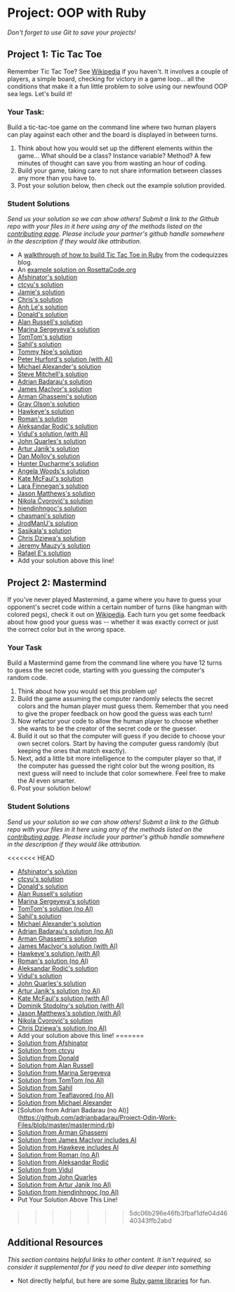 # Project: OOP with Ruby
<!-- *Estimated Time: 6-8 hours* -->

*Don't forget to use Git to save your projects!*

## Project 1: Tic Tac Toe

Remember Tic Tac Toe? See [Wikipedia](http://en.wikipedia.org/wiki/Tic-tac-toe) if you haven't.  It involves a couple of players, a simple board, checking for victory in a game loop... all the conditions that make it a fun little problem to solve using our newfound OOP sea legs.  Let's build it!

### Your Task:

Build a tic-tac-toe game on the command line where two human players can play against each other and the board is displayed in between turns.  

1. Think about how you would set up the different elements within the game... What should be a class? Instance variable?  Method? A few minutes of thought can save you from wasting an hour of coding.
2. Build your game, taking care to not share information between classes any more than you have to.
3. Post your solution below, then check out the example solution provided.

### Student Solutions

*Send us your solution so we can show others! Submit a link to the Github repo with your files in it here using any of the methods listed on the [contributing page](http://github.com/TheOdinProject/curriculum/blob/master/contributing.md).  Please include your partner's github handle somewhere in the description if they would like attribution.*

* A [walkthrough of how to build Tic Tac Toe in Ruby](http://codequizzes.wordpress.com/2013/10/25/creating-a-tic-tac-toe-game-with-ruby/) from the codequizzes blog.
* An [example solution on RosettaCode.org](http://rosettacode.org/wiki/Tic-tac-toe#Ruby)
* [Afshinator's solution](https://github.com/afshinator/playground/tree/master/ticTacToe)
* [ctcyu's solution](https://github.com/ctcyu/ruby_sandbox/blob/master/tictac.rb)
* [Jamie's solution](https://github.com/Jberczel/odin-projects/tree/master/TicTacToe)
* [Chris's solution](https://github.com/krzysieko/theodinproject/blob/master/oop_with_ruby/tictactoe.rb)
* [Anh Le's solution](https://github.com/LaDilettante/studying-odin-project/blob/master/3_ruby_programming/project_oop/tic_tac_toe.rb)
* [Donald's solution](https://github.com/donaldali/odin-ruby/tree/master/project_oop/tictactoe)
* [Alan Russell's solution](https://github.com/ajrussellaudio/tic-tac-toe)
* [Marina Sergeyeva's solution](https://github.com/imousterian/OdinProject/blob/master/Project2_3_Ruby_TicTacToe/tictactoe.rb)
* [TomTom's solution](https://github.com/tim5046/projectOdin/blob/master/IntermediateRuby/ticTacToe.rb)
* [Sahil's solution](https://github.com/sahilda/the_odin_project/tree/master/oop)
* [Tommy Noe's solution](https://github.com/thomasjnoe/tic-tac-toe/blob/master/tic_tac_toe.rb)
* [Peter Hurford's solution (with AI)](https://github.com/peterhurford/tictactoe)
* [Michael Alexander's solution](https://github.com/betweenparentheses/ruby-oop-projects/blob/master/tictactoe.rb)
* [Steve Mitchell's solution](https://github.com/Ixpata/tic-tac-toe/blob/master/tic_tac_toe.rb)
* [Adrian Badarau's solution](https://github.com/adrianbadarau/Project-Odin-Work-Files/blob/master/tic-tac-toe.rb)
* [James MacIvor's solution](https://github.com/RobotOptimist/tictactoe/blob/master/tictactoe.rb)
* [Arman Ghassemi's solution](https://github.com/ArmanG/TicTacToe.git)
* [Gray Olson's solution](https://github.com/termhn/TicTacToe-Ruby)
* [Hawkeye's solution](https://github.com/Hawkeye000/tic-tac-toe)
* [Roman's solution](https://github.com/RomanADavis/tic_tac_toe)
* [Aleksandar Rodić's solution](https://github.com/Rodic/Odin-Ruby-Projects/blob/master/Project:%20OOP%20with%20Ruby/lib/tictactoe.rb)
* [Vidul's solution (with AI)](https://github.com/viparthasarathy/tic_tac_toe/blob/master/game.rb)
* [John Quarles's solution](https://github.com/johnwquarles/Ruby-OOP-TicTacToe-and-MasterMind/blob/master/TicTacToe.rb)
* [Artur Janik's solution](https://github.com/ArturJanik/oopproject1/blob/master/p1-tictactoe.rb)
* [Dan Molloy's solution](https://github.com/danmolloy/tictactoe)
* [Hunter Ducharme's solution](https://github.com/hgducharme/Playground/blob/master/odin_projects/ruby_programming/OOP_ruby/tic_tac_toe/tic_tac_toe.rb)
* [Angela Woods's solution](https://github.com/insomniacode/odin_oop_ruby/tree/master/tic_tac_toe)
* [Kate McFaul's solution](https://github.com/craftykate/odin-project/blob/master/Chapter_03-Advanced_Ruby/oop_with_ruby/tic_tac_toe.rb)
* [Lara Finnegan's solution](https://github.com/lcf0285/tic_tac_toe)
* [Jason Matthews's solution](https://github.com/fo0man/ruby_tic_tac_toe/blob/master/TicTacToe.rb)
* [Nikola Čvorović's solution](https://github.com/cvorak/OOP_with-_ruby/blob/master/tic_tac_toe.rb)
* [hiendinhngoc's solution](https://github.com/hiendinhngoc/TheOdinProject/blob/master/tictactoe.rb)
* [chasmani's solution](https://github.com/chasmani/RubyFunProjects)
* [JrodManU's solution](https://github.com/JrodManU/tic-tac-toe)
* [Sasikala's solution](https://github.com/Sasikala-Ravichandran/my_ruby_projects/blob/master/Tic-tac-toe.rb)
* [Chris Dziewa's solution](https://github.com/chrisdziewa/tic_tac_toe)
* [Jeremy Mauzy's solution](https://github.com/apositivejam/tictactoe/blob/master/tictactoe.rb)
* [Rafael E's solution](https://github.com/NerdDiffer/tic-tac-toe)
* Add your solution above this line!


## Project 2: Mastermind

If you've never played Mastermind, a game where you have to guess your opponent's secret code within a certain number of turns (like hangman with colored pegs), check it out on <a href="http://en.wikipedia.org/wiki/Mastermind_(board_game)">Wikipedia</a>.  Each turn you get some feedback about how good your guess was -- whether it was exactly correct or just the correct color but in the wrong space.

### Your Task

Build a Mastermind game from the command line where you have 12 turns to guess the secret code, starting with you guessing the computer's random code.

1. Think about how you would set this problem up!
2. Build the game assuming the computer randomly selects the secret colors and the human player must guess them.  Remember that you need to give the proper feedback on how good the guess was each turn!
3. Now refactor your code to allow the human player to choose whether she wants to be the creator of the secret code or the guesser.  
4. Build it out so that the computer will guess if you decide to choose your own secret colors.  Start by having the computer guess randomly (but keeping the ones that match exactly).
5. Next, add a little bit more intelligence to the computer player so that, if the computer has guessed the right color but the wrong position, its next guess will need to include that color somewhere.  Feel free to make the AI even smarter.
5. Post your solution below!

### Student Solutions

*Send us your solution so we can show others! Submit a link to the Github repo with your files in it here using any of the methods listed on the [contributing page](http://github.com/TheOdinProject/curriculum/blob/master/contributing.md).  Please include your partner's github handle somewhere in the description if they would like attribution.*

<<<<<<< HEAD
* [Afshinator's solution](https://github.com/afshinator/playground/tree/master/Mastermind)
* [ctcyu's solution](https://github.com/ctcyu/ruby_sandbox/blob/master/mastermind.rb)
* [Donald's solution](https://github.com/donaldali/odin-ruby/tree/master/project_oop/mastermind)
* [Alan Russell's solution](https://github.com/ajrussellaudio/mastermind)
* [Marina Sergeyeva's solution](https://github.com/imousterian/OdinProject/blob/master/Project2_3_Ruby_TicTacToe/mastermind.rb)
* [TomTom's solution (no AI)](https://github.com/tim5046/projectOdin/blob/master/IntermediateRuby/mastermind1.rb)
* [Sahil's solution](https://github.com/sahilda/the_odin_project/tree/master/oop)
* [Michael Alexander's solution](https://github.com/betweenparentheses/ruby-oop-projects/blob/master/mastermind.rb)
* [Adrian Badarau's solution (no AI)](https://github.com/adrianbadarau/Project-Odin-Work-Files/blob/master/mastermind.rb)
* [Arman Ghassemi's solution](https://github.com/ArmanG/Mastermind)
* [James MacIvor's solution (with AI)](https://github.com/RobotOptimist/mastermind)
* [Hawkeye's solution (with AI)](https://github.com/Hawkeye000/mastermind)
* [Roman's solution (no AI)](https://github.com/RomanADavis/mastermind)
* [Aleksandar Rodić's solution](https://github.com/Rodic/Odin-Ruby-Projects/blob/master/Project:%20OOP%20with%20Ruby/lib/mastermind.rb)
* [Vidul's solution](https://github.com/viparthasarathy/mastermind/blob/master/mastermind.rb)
* [John Quarles's solution](https://github.com/johnwquarles/Ruby-OOP-TicTacToe-and-MasterMind/blob/master/MasterMind.rb)
* [Artur Janik's solution (no AI)](https://github.com/ArturJanik/oopproject2)
* [Kate McFaul's solution (with AI)](https://github.com/craftykate/odin-project/blob/master/Chapter_03-Advanced_Ruby/oop_with_ruby/mastermind.rb)
* [Dominik Stodolny's solution (with AI)](https://github.com/dstodolny/mastermind)
* [Jason Matthews's solution (with AI)](https://github.com/fo0man/ruby_mastermind/blob/master/MasterMind.rb)
* [Nikola Čvorović's solution](https://github.com/cvorak/OOP_with-_ruby/blob/master/mastermind.rb)
* [Chris Dziewa's solution (no AI)](https://github.com/chrisdziewa/mastermind)
* Add your solution above this line!
=======
* [Solution from Afshinator](https://github.com/afshinator/playground/tree/master/Mastermind)
* [Solution from ctcyu](https://github.com/ctcyu/ruby_sandbox/blob/master/mastermind.rb)
* [Solution from Donald](https://github.com/donaldali/odin-ruby/tree/master/project_oop/mastermind)
* [Solution from Alan Russell](https://github.com/ajrussellaudio/mastermind)
* [Solution from Marina Sergeyeva](https://github.com/imousterian/OdinProject/blob/master/Project2_3_Ruby_TicTacToe/mastermind.rb)
* [Solution from TomTom (no AI)](https://github.com/tim5046/projectOdin/blob/master/IntermediateRuby/mastermind1.rb)
* [Solution from Sahil](https://github.com/sahilda/the_odin_project/tree/master/oop)
* [Solution from Teaflavored (no AI)](https://github.com/Teaflavored/Project-Odin-Ruby-Programming/tree/master/Mastermind)
* [Solution from Michael Alexander](https://github.com/betweenparentheses/ruby-oop-projects/blob/master/mastermind.rb)
* [Solution from Adrian Badarau (no AI)] (https://github.com/adrianbadarau/Project-Odin-Work-Files/blob/master/mastermind.rb)
* [Solution from Arman Ghassemi](https://github.com/ArmanG/Mastermind)
* [Solution from James MacIvor includes AI](https://github.com/RobotOptimist/mastermind)
* [Solution from Hawkeye includes AI](https://github.com/Hawkeye000/mastermind)
* [Solution from Roman (no AI)](https://github.com/RomanADavis/mastermind)
* [Solution from Aleksandar Rodić](https://github.com/Rodic/Odin-Ruby-Projects/blob/master/Project:%20OOP%20with%20Ruby/lib/mastermind.rb)
* [Solution from Vidul](https://github.com/viparthasarathy/mastermind/blob/master/mastermind.rb)
* [Solution from John Quarles](https://github.com/johnwquarles/Ruby-OOP-TicTacToe-and-MasterMind/blob/master/MasterMind.rb)
* [Solution from Artur Janik (no AI)](https://github.com/ArturJanik/oopproject2)
* [Solution from hiendinhngoc (no AI)](https://github.com/hiendinhngoc/TheOdinProject/blob/master/mastermind.rb)
* Put Your Solution Above This Line!
>>>>>>> 5dc06b296e46fb3fbaf1dfe04d4640343ffb2abd

## Additional Resources

*This section contains helpful links to other content. It isn't required, so consider it supplemental for if you need to dive deeper into something*


* Not directly helpful, but here are some [Ruby game libraries](https://www.ruby-toolbox.com/categories/game_libraries) for fun.
